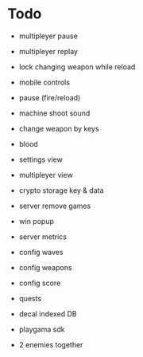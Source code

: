 
# Todo

- multipleyer pause
- multipleyer replay
- lock changing weapon while reload
- mobile controls
- pause (fire/reload)
- machine shoot sound
- change weapon by keys

- blood
- settings view
- multipleyer view
- crypto storage key & data
- server remove games
- win popup

- server metrics
- config waves
- config weapons
- config score
- quests

- decal indexed DB
- playgama sdk
- 2 enemies together